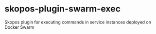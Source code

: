 # skopos-plugin-swarm-exec
Skopos plugin for executing commands in service instances deployed on Docker Swarm
